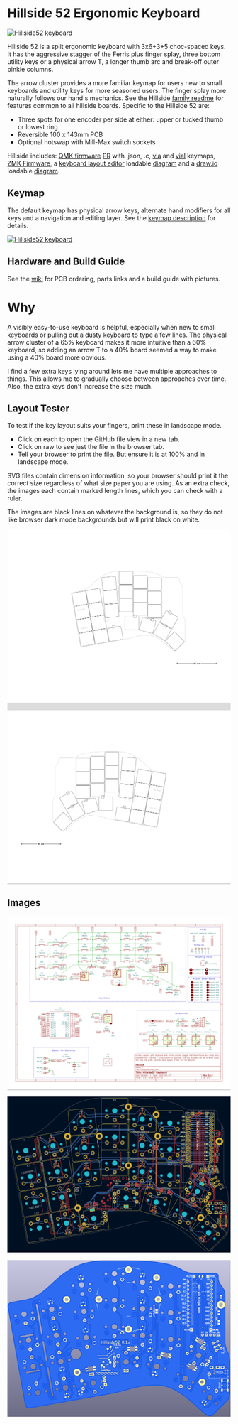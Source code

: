 # Hillside 52 Ergonomic Keyboard

![Hillside52 keyboard](https://github.com/mmccoyd/hillside/wiki/image/52/hill52_photo.png)

Hillside 52 is a split ergonomic keyboard with 3x6+3+5 choc-spaced keys.
It has the aggressive stagger of the Ferris plus
  finger splay, three bottom utility keys or a physical arrow T,
  a longer thumb arc and break-off outer pinkie columns.

The arrow cluster provides a more familiar keymap for users new to small keyboards and utility keys for more seasoned users.
The finger splay more naturally follows our hand's mechanics.
See the Hillside [family readme](../README.md) for features common to all hillside boards. Specific to the Hillside 52 are:

* Three spots for one encoder per side at either: upper or tucked thumb or lowest ring
* Reversible 100 x 143mm PCB
* Optional hotswap with Mill-Max switch sockets

Hillside includes:
 [QMK firmware](https://github.com/qmk/qmk_firmware/tree/master/keyboards/handwired/hillside) [PR](https://github.com/qmk/qmk_firmware/pull/17374) 
 with .json, .c, [via](https://github.com/mmccoyd/hillside/wiki/hill_52/via_config.json) and [vial](https://github.com/mmccoyd/vial-qmk/tree/hillside_52/keyboards/handwired/hillside/52/keymaps) keymaps,
 [ZMK Firmware](https://github.com/mmccoyd/zmk-config),
 a [keyboard layout editor](http://www.keyboard-layout-editor.com/) loadable [diagram](https://github.com/mmccoyd/hillside/wiki/hill_52/keyboard-layout-editor.json) 
 and a [draw.io](https://app.diagrams.net) loadable [diagram](https://github.com/mmccoyd/hillside/wiki/hill_52/drawio_keymap.png).


## Keymap

The default keymap has physical arrow keys, alternate hand modifiers for all keys and a navigation and editing layer. See the [keymap description](https://github.com/mmccoyd/hillside/wiki/Hillside%2052%20Keymap) for details.

[![Hillside52 keyboard](https://github.com/mmccoyd/hillside/wiki/image/52/keymap/hill52_summary.png)](https://github.com/mmccoyd/hillside/wiki/Hillside%2052%20Keymap)

## Hardware and Build Guide

See the [wiki](https://github.com/mmccoyd/hillside/wiki)
  for PCB ordering, parts links and a build guide with pictures.

# Why

A visibly easy-to-use keyboard is helpful, especially when new to small keyboards or pulling out a dusty keyboard to type a few lines.
The physical arrow cluster of a 65% keyboard makes it more intuitive than a 60% keyboard, so adding an arrow T to a 40% board seemed a way to make using a 40% board more obvious.

I find a few extra keys lying around lets me have multiple approaches to things. This allows me to gradually choose between approaches over time.
Also, the extra keys don't increase the size much.


## Layout Tester
To test if the key layout suits your fingers,
 print these in landscape mode. 
 
  - Click on each to open the GitHub file view in a new tab. 
  - Click on raw to see just the file in the browser tab.
  - Tell your browser to print the file. But ensure it is at 100% and in landscape mode.
  
SVG files contain dimension information, so your browser should print it the correct size regardless of what size paper you are using.
As an extra check, the images each contain marked length lines, which you can check with a ruler.

The images are black lines on whatever the background is, so they do not like browser dark mode backgrounds but will print black on white.

<div style="background-color:#DCDCDC;">

![switches](doc/image/hill52_switches_left.svg "Switch Layout Left")

![switches](doc/image/hill52_switches_right.svg "Switch Layout Right")
</div>

## Images

<div style="background-color:#DCDCDC;">

![Schematic](doc/image/hill52_schematic.svg "Schematic")
</div>

![pcb](doc/image/hill52_pcb.png "PCB")

![render](doc/image/hill52_pcb_render.png "Front Render")


